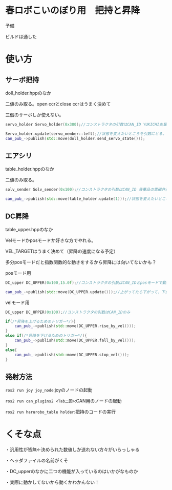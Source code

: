 # 春ロボこいのぼり用　把持と昇降

予備

ビルドは通した

# 使い方

## サーボ把持

doll_holder.hppのなか

二値のみ取る。open ccrとclose ccrはうまく決めて

三個のサーボしか使えない。

```c++
servo_holder Servo_holder(0x300);//コンストラクタの引数はCAN_ID YUKICHI先輩のサーボ基板使うなら0x300

Servo_holder.update(servo_member::left);//状態を変えたいところを引数にとる。引数にとれるのはservo_member::left、servo_member::center、servo_member::rightのみ。openならclose、closeならopenになる。
can_pub_->publish(std::move(doll_holder.send_servo_state()));
```

## エアシリ

table_holder.hppのなか

二値のみ取る。

```c++
solv_sender Solv_sender(0x100);//コンストラクタの引数はCAN_ID 骨董品の電磁弁基板使うなら0x100

can_pub_->publish(std::move(table_holder.update(1)));//状態を変えたいところを引数にとる。0から7まで。onならoff,offならonになる

```

## DC昇降

table_upper.hppのなか

Velモードかposモードか好きな方でやれる。

VEL_TARGETはうまく決めて（昇降の速度になる予定）

多分posモードだと指数関数的な動きをするから昇降には向いてないかも？

posモード用
```c++
DC_upper DC_UPPER(0x100,15.0f);//コンストラクタの引数はCAN_IDとposモードで動かしたい距離。20以上だとシラスが電圧オーバーするかも

can_pub_->publish(std::move(DC_UPPER.update()));//上がってたら下がって、下がってたら上がる
```

velモード用
```c++
DC_upper DC_UPPER(0x100);//コンストラクタの引数はCAN_IDのみ

if(/*昇降を上げるためのトリガー*/){
    can_pub_->publish(std::move(DC_UPPER.rise_by_vel()));
}
else if(/*昇降を下げるためのトリガー*/){
    can_pub_->publish(std::move(DC_UPPER.fall_by_vel()));
}
else{
    can_pub_->publish(std::move(DC_UPPER.stop_vel()));
}
```

## 発射方法
`ros2 run joy joy_node`:joyのノードの起動

`ros2 run can_plugins2 <Tab二回>`:CAN用のノードの起動

`ros2 run harurobo_table holder`:把持のコードの実行

# くそな点
・汎用性が皆無<-決められた数値しか送れない方々がいらっしゃる

・ヘッダファイルの名前がくそ

・DC_upperのなかに二つの機能が入っているのはいかがなものか

・実際に動かしてないから動くかわかんない！

